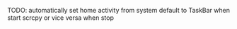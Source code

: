 TODO:
automatically set home activity from system default to TaskBar when start scrcpy or vice
versa when stop
